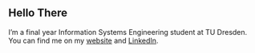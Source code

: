 ## Hello There

I’m a final year Information Systems Engineering student at TU Dresden. You can find me on my [website](https://time0o.github.io/) and [LinkedIn](https://linkedin.com/in/timo-nicolai).
